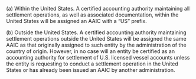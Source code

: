 (a) Within the United States. A certified accounting authority maintaining all settlement operations, as well as associated documentation, within the United States will be assigned an AAIC with a “US” prefix.

(b) Outside the United States. A certified accounting authority maintaining settlement operations outside the United States will be assigned the same AAIC as that originally assigned to such entity by the administration of the country of origin. However, in no case will an entity be certified as an accounting authority for settlement of U.S. licensed vessel accounts unless the entity is requesting to conduct a settlement operation in the United States or has already been issued an AAIC by another administration.

